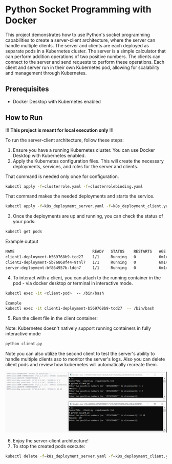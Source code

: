 # Python Socket Programming with Docker

This project demonstrates how to use Python's socket programming capabilities to create a server-client architecture, where the server can handle multiple clients. The server and clients are each deployed as separate pods in a Kubernetes cluster. 
The server is a simple calculator that can perform addition operations of two positive numbers. The clients can connect to the server and send requests to perform these operations. Each client and server run in their own Kubernetes pod, allowing for scalability and management through Kubernetes.

## Prerequisites
- Docker Desktop with Kubernetes enabled

## How to Run
!!! **This project is meant for local execution only** !!!

To run the server-client architecture, follow these steps:

1. Ensure you have a running Kubernetes cluster. You can use Docker Desktop with Kubernetes enabled.
2. Apply the Kubernetes configuration files. This will create the necessary deployments, services, and roles for the server and clients.

That command is needed only once for configuration.
```bash
kubectl apply -f=clusterrole.yaml -f=clusterrolebinding.yaml
```

That command makes the needed deployments and starts the service.
```bash
kubectl apply -f=k8s_deployment_server.yaml -f=k8s_deployment_client.yaml
```

3. Once the deployments are up and running, you can check the status of your pods:
```bash
kubectl get pods
```
Example output
```bash
NAME                                  READY   STATUS    RESTARTS   AGE
client1-deployment-b569768b9-tcd27    1/1     Running   0          6m14s
client2-deployment-5b76868f44-9tnl7   1/1     Running   0          6m14s
server-deployment-bf864957b-ldcn7     1/1     Running   0          6m14s
```
4. To interact with a client, you can attach to the running container in the pod -
via docker desktop or terminal in interactive mode.

```bash
kubectl exec -it <client-pod>  -- /bin/bash
```
```bash
Example
kubectl exec -it client1-deployment-b569768b9-tcd27  -- /bin/bash
```

5. Run the client file in the client container:

Note: Kubernetes doesn't natively support running containers in fully interactive mode
```bash
python client.py 
```

Note you can also utilize the second client to test the server's ability to handle multiple clients aso to monitor the server's logs.
Also you can delete client pods and review how kubernetes will automatically recreate them.

![k8s_demo.png](k8s_demo.png)

6. Enjoy the server-client architecture!
7. To stop the created pods execute:
```bash
kubectl delete -f=k8s_deployment_server.yaml -f=k8s_deployment_client.yaml 
```
